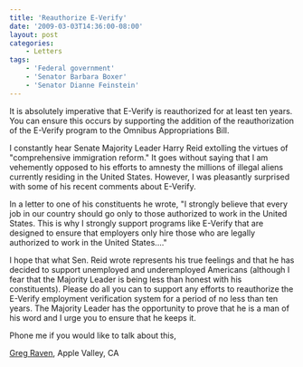 ```yaml
---
title: 'Reauthorize E-Verify'
date: '2009-03-03T14:36:00-08:00'
layout: post
categories:
    - Letters
tags:
    - 'Federal government'
    - 'Senator Barbara Boxer'
    - 'Senator Dianne Feinstein'
---
```


It is absolutely imperative that E-Verify is reauthorized for at least ten years. You can ensure this occurs by supporting the addition of the reauthorization of the E-Verify program to the Omnibus Appropriations Bill.

I constantly hear Senate Majority Leader Harry Reid extolling the virtues of "comprehensive immigration reform." It goes without saying that I am vehemently opposed to his efforts to amnesty the millions of illegal aliens currently residing in the United States. However, I was pleasantly surprised with some of his recent comments about E-Verify.

In a letter to one of his constituents he wrote, "I strongly believe that every job in our country should go only to those authorized to work in the United States. This is why I strongly support programs like E-Verify that are designed to ensure that employers only hire those who are legally authorized to work in the United States...."

I hope that what Sen. Reid wrote represents his true feelings and that he has decided to support unemployed and underemployed Americans (although I fear that the Majority Leader is being less than honest with his constituents). Please do all you can to support any efforts to reauthorize the E-Verify employment verification system for a period of no less than ten years. The Majority Leader has the opportunity to prove that he is a man of his word and I urge you to ensure that he keeps it.

Phone me if you would like to talk about this,

[Greg Raven](https://www.gregraven.org), Apple Valley, CA